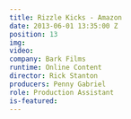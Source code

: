 ```yaml
---
title: Rizzle Kicks - Amazon
date: 2013-06-01 13:35:00 Z
position: 13
img: 
video: 
company: Bark Films
runtime: Online Content
director: Rick Stanton
producers: Penny Gabriel
role: Production Assistant
is-featured: 
---
```


